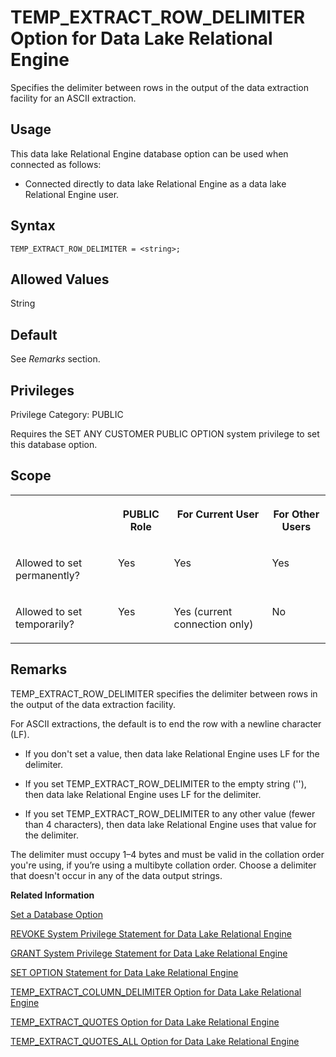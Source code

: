 <!-- loioa660d8f184f21015b72af7659f669254 -->

# TEMP\_EXTRACT\_ROW\_DELIMITER Option for Data Lake Relational Engine

Specifies the delimiter between rows in the output of the data extraction facility for an ASCII extraction.



<a name="loioa660d8f184f21015b72af7659f669254__section_cc4_xsr_znb"/>

## Usage

This data lake Relational Engine database option can be used when connected as follows:

-   Connected directly to data lake Relational Engine as a data lake Relational Engine user.



<a name="loioa660d8f184f21015b72af7659f669254__section_zx3_g24_hrb"/>

## Syntax

```
TEMP_EXTRACT_ROW_DELIMITER = <string>;
```



<a name="loioa660d8f184f21015b72af7659f669254__iq_refso_1030"/>

## Allowed Values

String



<a name="loioa660d8f184f21015b72af7659f669254__iq_refso_1031"/>

## Default

See *Remarks* section.



<a name="loioa660d8f184f21015b72af7659f669254__section_k3c_gxb_3qb"/>

## Privileges

Privilege Category: PUBLIC

Requires the SET ANY CUSTOMER PUBLIC OPTION system privilege to set this database option.



<a name="loioa660d8f184f21015b72af7659f669254__iq_refso_1032"/>

## Scope


<table>
<tr>
<th valign="top">

 

</th>
<th valign="top">

PUBLIC Role

</th>
<th valign="top">

For Current User

</th>
<th valign="top">

For Other Users

</th>
</tr>
<tr>
<td valign="top">

Allowed to set permanently?

</td>
<td valign="top">

Yes

</td>
<td valign="top">

Yes

</td>
<td valign="top">

Yes

</td>
</tr>
<tr>
<td valign="top">

Allowed to set temporarily?

</td>
<td valign="top">

Yes

</td>
<td valign="top">

Yes \(current connection only\)

</td>
<td valign="top">

No

</td>
</tr>
</table>



<a name="loioa660d8f184f21015b72af7659f669254__iq_refso_1033"/>

## Remarks

TEMP\_EXTRACT\_ROW\_DELIMITER specifies the delimiter between rows in the output of the data extraction facility.

For ASCII extractions, the default is to end the row with a newline character \(LF\).

-   If you don't set a value, then data lake Relational Engine uses LF for the delimiter.

-   If you set TEMP\_EXTRACT\_ROW\_DELIMITER to the empty string \(''\), then data lake Relational Engine uses LF for the delimiter.

-   If you set TEMP\_EXTRACT\_ROW\_DELIMITER to any other value \(fewer than 4 characters\), then data lake Relational Engine uses that value for the delimiter.


The delimiter must occupy 1–4 bytes and must be valid in the collation order you're using, if you’re using a multibyte collation order. Choose a delimiter that doesn't occur in any of the data output strings.

**Related Information**  


[Set a Database Option](set-a-database-option-0dcb893.md "You set options with the SET OPTION statement.")

[REVOKE System Privilege Statement for Data Lake Relational Engine](../080-sql-statements/revoke-system-privilege-statement-for-data-lake-relational-engine-a3eadda.md "Removes specific system privileges from specific users and the right to administer the privilege.")

[GRANT System Privilege Statement for Data Lake Relational Engine](../080-sql-statements/grant-system-privilege-statement-for-data-lake-relational-engine-a3dfcb0.md "Grants specific system privileges to users or roles, with or without administrative rights.")

[SET OPTION Statement for Data Lake Relational Engine](../080-sql-statements/set-option-statement-for-data-lake-relational-engine-a625da7.md "Changes options that affect the behavior of the database and its compatibility with Transact-SQL. Setting the value of an option can change the behavior for all users or an individual user, in either a temporary or permanent scope.")

[TEMP\_EXTRACT\_COLUMN\_DELIMITER Option for Data Lake Relational Engine](temp-extract-column-delimiter-option-for-data-lake-relational-engine-a65c4d6.md "Specifies the delimiter between columns in the output of the data extraction facility for an ASCII extraction.")

[TEMP\_EXTRACT\_QUOTES Option for Data Lake Relational Engine](temp-extract-quotes-option-for-data-lake-relational-engine-a65fdb5.md "Specifies that string fields are enclosed in quotes in the output of the data extraction facility for an ASCII extraction.")

[TEMP\_EXTRACT\_QUOTES\_ALL Option for Data Lake Relational Engine](temp-extract-quotes-all-option-for-data-lake-relational-engine-a6605bd.md "Specifies that all fields are enclosed in quotes in the output of the data extraction facility for an ASCII extraction.")

